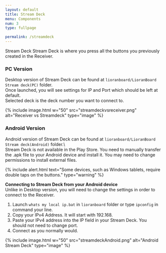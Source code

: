 ```yaml
---
layout: default
title: Stream Deck
menu: Components
num: 3
type: fullpage

permalink: /streamdeck
---
```

Stream Deck 
Stream Deck is where you press all the buttons you previously created in the Receiver.   

### PC Version
Desktop version of Stream Deck can be found at `lioranboard/LioranBoard Stream deck(PC)` folder.\
Once launched, you will see settings for IP and Port which should be left at default.\
Selected deck is the deck number you want to connect to. 

{% include image.html w="50" src="streamdeckvsreceiver.png" alt="Receiver vs Streamdeck"
type="image" %}


### Android Version
Android version of Stream Deck can be found at `lioranboard/LioranBoard Stream deck(Android)` folder.\    
Stream Deck is not available in the Play Store. You need to manually transfer the .apk file to your Android device and install it. You may need to change permissions to install external files.  

{% include alert.html text="Some devices, such as Windows tablets, require double taps on the buttons." type="warning" %} 

**Connecting to Stream Deck from your Android device**     
Unlike in Desktop version, you will need to change the settings in order to connect to the Receiver. 
1. Launch `whats my local ip.bat` in `lioranboard` folder or type `ipconfig` in command your line.
2. Copy your IPv4 Address. It will start with 192.168.
3. Paste your IPv4 address into the IP field in your Stream Deck. You should not need to change port.
4. Connect as you normally would.

{% include image.html w="50" src="streamdeckAndroid.png" alt="Android Stream Deck"
type="image" %}



